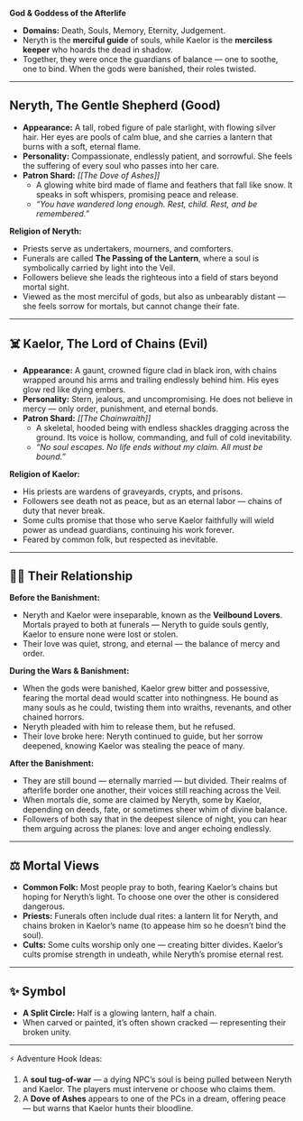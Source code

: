**God & Goddess of the Afterlife**

- **Domains:** Death, Souls, Memory, Eternity, Judgement.
- Neryth is the **merciful guide** of souls, while Kaelor is the **merciless keeper** who hoards the dead in shadow.
- Together, they were once the guardians of balance — one to soothe, one to bind. When the gods were banished, their roles twisted.

---
##  Neryth, The Gentle Shepherd (Good)

- **Appearance:** A tall, robed figure of pale starlight, with flowing silver hair. Her eyes are pools of calm blue, and she carries a lantern that burns with a soft, eternal flame.
- **Personality:** Compassionate, endlessly patient, and sorrowful. She feels the suffering of every soul who passes into her care. 
- **Patron Shard:** _[[The Dove of Ashes]]_
    - A glowing white bird made of flame and feathers that fall like snow. It speaks in soft whispers, promising peace and release.
    - _“You have wandered long enough. Rest, child. Rest, and be remembered.”_

**Religion of Neryth:**
- Priests serve as undertakers, mourners, and comforters.
- Funerals are called **The Passing of the Lantern**, where a soul is symbolically carried by light into the Veil.
- Followers believe she leads the righteous into a field of stars beyond mortal sight.
- Viewed as the most merciful of gods, but also as unbearably distant — she feels sorrow for mortals, but cannot change their fate.

---

## ☠️ Kaelor, The Lord of Chains (Evil)

- **Appearance:** A gaunt, crowned figure clad in black iron, with chains wrapped around his arms and trailing endlessly behind him. His eyes glow red like dying embers.
- **Personality:** Stern, jealous, and uncompromising. He does not believe in mercy — only order, punishment, and eternal bonds.
- **Patron Shard:** _[[The Chainwraith]]_
    - A skeletal, hooded being with endless shackles dragging across the ground. Its voice is hollow, commanding, and full of cold inevitability.
    - _“No soul escapes. No life ends without my claim. All must be bound.”_

**Religion of Kaelor:**
- His priests are wardens of graveyards, crypts, and prisons.
- Followers see death not as peace, but as an eternal labor — chains of duty that never break.
- Some cults promise that those who serve Kaelor faithfully will wield power as undead guardians, continuing his work forever.
- Feared by common folk, but respected as inevitable.

---

## 🖤💔 Their Relationship

**Before the Banishment:**
- Neryth and Kaelor were inseparable, known as the **Veilbound Lovers**. Mortals prayed to both at funerals — Neryth to guide souls gently, Kaelor to ensure none were lost or stolen.
- Their love was quiet, strong, and eternal — the balance of mercy and order.

**During the Wars & Banishment:**
- When the gods were banished, Kaelor grew bitter and possessive, fearing the mortal dead would scatter into nothingness. He bound as many souls as he could, twisting them into wraiths, revenants, and other chained horrors.
- Neryth pleaded with him to release them, but he refused.
- Their love broke here: Neryth continued to guide, but her sorrow deepened, knowing Kaelor was stealing the peace of many.

**After the Banishment:**

- They are still bound — eternally married — but divided. Their realms of afterlife border one another, their voices still reaching across the Veil.
- When mortals die, some are claimed by Neryth, some by Kaelor, depending on deeds, fate, or sometimes sheer whim of divine balance.
- Followers of both say that in the deepest silence of night, you can hear them arguing across the planes: love and anger echoing endlessly.

---

## ⚖️ Mortal Views

- **Common Folk:** Most people pray to both, fearing Kaelor’s chains but hoping for Neryth’s light. To choose one over the other is considered dangerous.
- **Priests:** Funerals often include dual rites: a lantern lit for Neryth, and chains broken in Kaelor’s name (to appease him so he doesn’t bind the soul).
- **Cults:** Some cults worship only one — creating bitter divides. Kaelor’s cults promise strength in undeath, while Neryth’s promise eternal rest.

---

## ✨ Symbol

- **A Split Circle:** Half is a glowing lantern, half a chain.
- When carved or painted, it’s often shown cracked — representing their broken unity.
---

⚡ Adventure Hook Ideas:

1. A **soul tug-of-war** — a dying NPC’s soul is being pulled between Neryth and Kaelor. The players must intervene or choose who claims them.
2. A **Dove of Ashes** appears to one of the PCs in a dream, offering peace — but warns that Kaelor hunts their bloodline.